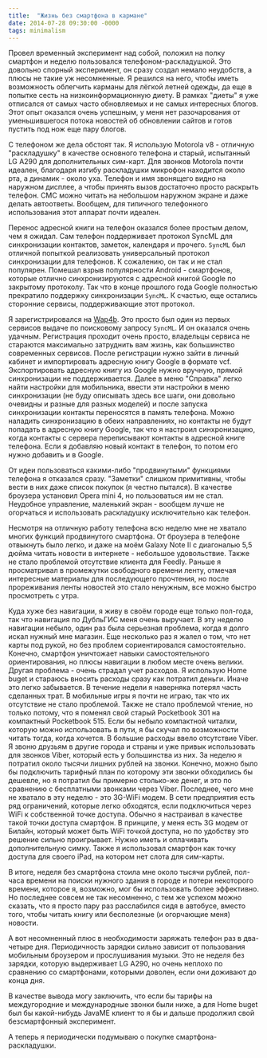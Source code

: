 ```yaml
---
title:  "Жизнь без смартфона в кармане"
date: 2014-07-28 09:30:00 -0000
tags: minimalism
---
```


Провел временный эксперимент над собой, положил на полку смартфон и неделю пользовался телефоном-раскладушкой. Это довольно спорный эксперимент, он сразу создал немало неудобств, а плюсы не такие уж несомненные. Я решился на него, чтобы иметь возможность облегчить карманы для лёгкой летней одежды, да еще в попытке сесть на низкоинформационную диету. В рамках "диеты" я уже отписался от самых часто обновляемых и не самых интересных блогов. Этот опыт оказался очень успешным, у меня нет разочарования от уменьшившегося потока новостей об обновлении сайтов и готов пустить под нож еще пару блогов.

С телефоном же дела обстоят так. Я использую Motorola v8 - отличную "раскладушку" в качестве основного телефона и старый, испытанный LG A290 для дополнительных сим-карт. Для звонков Motorola почти идеален, благодаря изгибу раскладушки микрофон находится около рта, а динамик - около уха. Телефон и имя звонящего видно на наружном дисплее, а чтобы принять вызов достаточно просто раскрыть телефон. СМС можно читать на небольшом наружном экране и даже делать автоответы. Вообщем, для типичного телефонного использования этот аппарат почти идеален.

Перенос адресной книги на телефон оказался более простым делом, чем я ожидал. Сам телефон поддерживает протокол SyncML для синхронизации контактов, заметок, календаря и прочего. `SyncML` был отличной попыткой реализовать универсальный протокол синхронизации для телефонов. К сожалению, он так и не стал популярен. Помешал взрыв популярности Android - смартфонов, которые отлично синхронизируются с адресной книгой Google по закрытому протоколу. Так что в конце прошлого года Google полностью прекратило поддержку синхронизации `SyncML`. К счастью, еще остались сторонние сервисы, поддерживающие этот протокол.

Я зарегистрировался на [Wap4b](http://wap4b.ru/index.html). Это просто был один из первых сервисов выдаче по поисковому запросу `SyncML`. И он оказался очень удачным. Регистрация проходит очень просто, владельцы сервиса не стараются максимально затруднить вам жизнь, как большинство современных сервисов. После регистрации нужно зайти в личный кабинет и импортировать адресную книгу Google в формате vcf. Экспортировать адресную книгу из Google нужно вручную, прямой синхронизации не поддерживается. Далее в меню "Справка" легко найти настройки для мобильника, ввести эти настройки в меню синхронизации (не буду описывать здесь все шаги, они довольно очевидны и разные для разных моделей) и после запуска синхронизации контакты переносятся в память телефона. Можно наладить синхронизацию в обеих направлениях, но контакты не будут попадать в адресную книгу Google, так что я настроил синхронизацию, когда контакты с сервера переписывают контакты в адресной книге телефона. Если я добавляю новый контакт в телефон, то потом его нужно добавить и в Google.

От идеи пользоваться какими-либо "продвинутыми" функциями телефона я отказался сразу. "Заметки" слишком примитивны, чтобы вести в них даже список покупок (я честно пытался). В качестве броузера установил Opera mini 4, но пользоваться им не стал. Неудобное управление, маленький экран - вообщем лучше не огорчаться и использовать раскладушку исключительно как телефон.

Несмотря на отличную работу телефона всю неделю мне не хватало многих функций продвинутого смартфона. От броузера в телефоне отвыкнуть было легко, и даже на моём Galaxy Note II с диагональю 5,5 дюйма читать новости в интернете - небольшое удовольствие. Также не стало проблемой отсутствие клиента для Feedly. Раньше я просматривал в промежутки свободного времени ленту, отмечая интересные материалы для последующего прочтения, но после прореживания ленты новостей это стало ненужным, все можно быстро просмотреть с утра.

Куда хуже без навигации, я живу в своём городе еще только пол-года, так что навигация по ДубльГИС меня очень выручает. В эту неделю навигации небыло, один раз была серьезная проблема, когда я долго искал нужный мне магазин. Еще несколько раз я жалел о том, что нет карты под рукой, но без проблем сориентировался самостоятельно. Конечно, смартфон уничтожает навыки самостоятельного ориентирования, но плюсы навигации в любом месте очень велики. Другая проблема - очень страдал учет расходов. Я использую Home buget и стараюсь вносить расходы сразу как потратил деньги. Иначе это легко забывается. В течение недели я наверняка потерял часть сделанных трат. В мобильные игры я почти не играю, так что их отсутствие не стало проблемой. Также не стало проблемой чтение, но только потому, что я поменял свой старый Pocketbook 301 на компактный Pocketbook 515. Если бы небыло компактной читалки, которую можно использовать в пути, я бы скучал по возможности читать тогда, когда хочется. В большие расходы ввело отсутствие Viber. Я звоню друзьям в другие города и страны и уже привык использовать для звонков Viber, который есть у большинства из них. За неделю я потратил около тысячи лишних рублей на звонки. Конечно, можно было бы подключить тарифный план по которому эти звонки обходились бы дешевле, но я потратил бы примерно столько-же денег, и это по сравнению с бесплатными звонками через Viber. Последнее, чего мне не хватало в эту неделю - это 3G-WiFi модем. В сети предприятия есть ряд ограничений, которые легко обходятся, если подключиться через WiFi к собственной точке доступа. Обычно я настраивал в качестве такой точки доступа смартфон. В принципе, у меня есть 3G модем от Билайн, который может быть WiFi точкой доступа, но по удобству это решение сильно проигрывает. Нужно иметь и оплачивать дополнительную симку. Также я использовал смартфон как точку доступа для своего iPad, на котором нет слота для сим-карты.

В итоге, неделя без смартфона стоила мне около тысячи рублей, пол-часа времени на поиски нужного здания в городе и потери некоторого времени, которое я, возможно, мог бы использовать более эффективно. Но последнее совсем не так несомненно, с тем же успехом можно сказать, что я просто пару раз расслабился сидя в автобусе, вместо того, чтобы читать книгу или бесполезные (и огорчающие меня) новости.

А вот несомненный плюс в необходимости заряжать телефон раз в два-четыре дня. Периодичность зарядки сильно зависит от пользования мобильным броузером и прослушивания музыки. Это не неделя без зарядки, которую выдерживает LG A290, но очень неплохо по сравнению со смартфонами, которыми доволен, если они доживают до конца дня.

В качестве вывода могу заключить, что если бы тарифы на междугородние и международные звонки были ниже, а для Home buget был бы какой-нибудь JavaME клиент то я бы и дальше продолжил свой безсмартфонный эксперимент. 

А теперь я периодически подумываю о покупке смартфона-раскладушки.